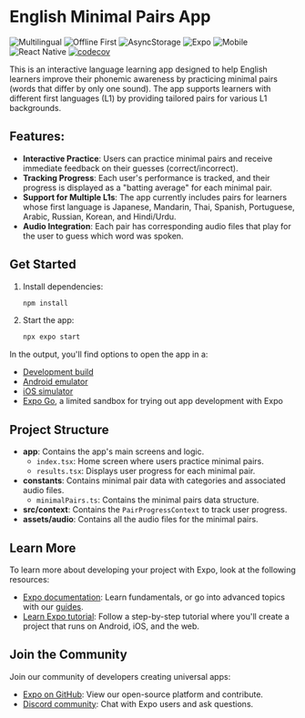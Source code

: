 # English Minimal Pairs App

![Multilingual](https://img.shields.io/badge/language-14%20Languages-blueviolet?style=for-the-badge&logo=translate)
![Offline First](https://img.shields.io/badge/Offline-First-ff9900?style=for-the-badge&logo=cloudflare)
![AsyncStorage](https://img.shields.io/badge/Storage-AsyncStorage-007acc?style=for-the-badge&logo=databricks)
![Expo](https://img.shields.io/badge/Built%20with-Expo-000020?style=for-the-badge&logo=expo)
![Mobile](https://img.shields.io/badge/Mobile-Friendly-28a745?style=for-the-badge&logo=android)
![React Native](https://img.shields.io/badge/Framework-React%20Native-61dafb?style=for-the-badge&logo=react)
[![codecov](https://codecov.io/gh/jwfreed/english-minimal-pairs/graph/badge.svg?token=79B3H4KJ4Z)](https://codecov.io/gh/jwfreed/english-minimal-pairs)

This is an interactive language learning app designed to help English learners improve their phonemic awareness by practicing minimal pairs (words that differ by only one sound). The app supports learners with different first languages (L1) by providing tailored pairs for various L1 backgrounds.

## Features:

- **Interactive Practice**: Users can practice minimal pairs and receive immediate feedback on their guesses (correct/incorrect).
- **Tracking Progress**: Each user's performance is tracked, and their progress is displayed as a "batting average" for each minimal pair.
- **Support for Multiple L1s**: The app currently includes pairs for learners whose first language is Japanese, Mandarin, Thai, Spanish, Portuguese, Arabic, Russian, Korean, and Hindi/Urdu.
- **Audio Integration**: Each pair has corresponding audio files that play for the user to guess which word was spoken.

## Get Started

1. Install dependencies:

   ```bash
   npm install
   ```

2. Start the app:

   ```bash
   npx expo start
   ```

In the output, you'll find options to open the app in a:

- [Development build](https://docs.expo.dev/develop/development-builds/introduction/)
- [Android emulator](https://docs.expo.dev/workflow/android-studio-emulator/)
- [iOS simulator](https://docs.expo.dev/workflow/ios-simulator/)
- [Expo Go](https://expo.dev/go), a limited sandbox for trying out app development with Expo

## Project Structure

- **app**: Contains the app's main screens and logic.
  - `index.tsx`: Home screen where users practice minimal pairs.
  - `results.tsx`: Displays user progress for each minimal pair.
- **constants**: Contains minimal pair data with categories and associated audio files.
  - `minimalPairs.ts`: Contains the minimal pairs data structure.
- **src/context**: Contains the `PairProgressContext` to track user progress.
- **assets/audio**: Contains all the audio files for the minimal pairs.

## Learn More

To learn more about developing your project with Expo, look at the following resources:

- [Expo documentation](https://docs.expo.dev/): Learn fundamentals, or go into advanced topics with our [guides](https://docs.expo.dev/guides).
- [Learn Expo tutorial](https://docs.expo.dev/tutorial/introduction/): Follow a step-by-step tutorial where you'll create a project that runs on Android, iOS, and the web.

## Join the Community

Join our community of developers creating universal apps:

- [Expo on GitHub](https://github.com/expo/expo): View our open-source platform and contribute.
- [Discord community](https://chat.expo.dev): Chat with Expo users and ask questions.
